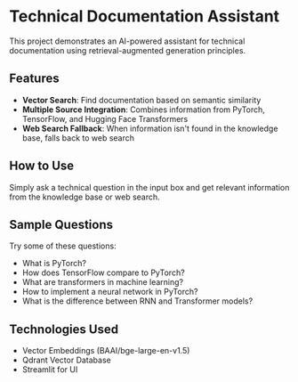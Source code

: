 # Technical Documentation Assistant

This project demonstrates an AI-powered assistant for technical documentation using retrieval-augmented generation principles.

## Features

- **Vector Search**: Find documentation based on semantic similarity
- **Multiple Source Integration**: Combines information from PyTorch, TensorFlow, and Hugging Face Transformers
- **Web Search Fallback**: When information isn't found in the knowledge base, falls back to web search

## How to Use

Simply ask a technical question in the input box and get relevant information from the knowledge base or web search.

## Sample Questions

Try some of these questions:
- What is PyTorch?
- How does TensorFlow compare to PyTorch?
- What are transformers in machine learning?
- How to implement a neural network in PyTorch?
- What is the difference between RNN and Transformer models?

## Technologies Used

- Vector Embeddings (BAAI/bge-large-en-v1.5)
- Qdrant Vector Database
- Streamlit for UI

